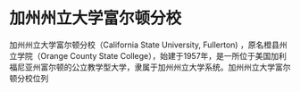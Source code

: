 # 加州州立大学富尔顿分校

加州州立大学富尔顿分校（California State University, Fullerton) ，原名橙县州立学院（Orange County State College），始建于1957年，是一所位于美国加利福尼亚州富尔顿的公立教学型大学，隶属于加州州立大学系统。加州州立大学富尔顿分校位列